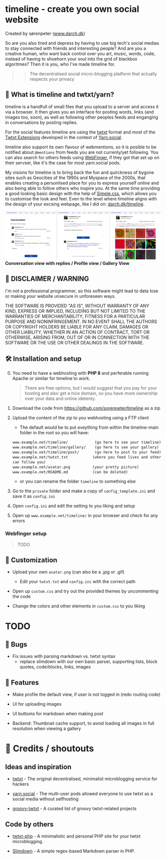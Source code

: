 # timeline - create you own social website

Created by sørenpeter (www.darch.dk)

So are you also tired and depress by having to use big tech's social medias to stay connected with friends and interesting people?
And are you a creative human, who want back control over you art, music, words, code, instead of having to shoehorn your soul into the grid of blackbox algoritmes?
Then it is you, who I've made timeline for.

>> The decentralised social micro-blogging platform that actually respects your privacy

## 🧶 What is timeline and twtxt/yarn?

timeline is a handfull of small files that you upload to a server and access it via a browser.
It then gives you an interface for posting words, links (and images too, soon), as well as following other peoples feeds and enganging in conversations by posting replies.

For the social features timeline are using the [twtxt](https://twtxt.readthedocs.io) format and most of the [Twtxt Extensions](https://dev.twtxt.net) developed in the context of [Yarn.social](https://yarn.social/).

timeline also support its own flavour of webmentions, so it is posible to be notified about `@mentions` from feeds you are not currenly/yet following.
You can also search for others feeds using [WebFinger](https://webfinger.net/), if they got that set up on their servser, like it's the case for most yarn.social pods.

My visions for timeline is to bring back the fun and quirckness of bygone sites such as Geocities of the 1990s and Myspace of the 2000s, that enables creating a personlised place for you to express yourself online and also being able to follow others who inspire you. At the same time providing a good looking basic design with the help of [Simple.css](https://simplecss.org), which allows you to customise the look and feel. Even to the level where timeline aligns with the design of your excsing webpage, like I did on: [darch.dk/timeline](https://darch.dk/timeline).

![](media/screenshot.png)
**Conversation view with replies / Profile view / Gallery View**

## 🚨 DISCLAIMER / WARNING

I'm not a professional programmer, so this software might lead to data lose or making your website unsecure in unforeseen ways.

THE SOFTWARE IS PROVIDED "AS IS", WITHOUT WARRANTY OF ANY KIND, EXPRESS OR IMPLIED,
INCLUDING BUT NOT LIMITED TO THE WARRANTIES OF MERCHANTABILITY, FITNESS FOR A
PARTICULAR PURPOSE AND NONINFRINGEMENT. IN NO EVENT SHALL THE AUTHORS OR COPYRIGHT
HOLDERS BE LIABLE FOR ANY CLAIM, DAMAGES OR OTHER LIABILITY, WHETHER IN AN ACTION
OF CONTRACT, TORT OR OTHERWISE, ARISING FROM, OUT OF OR IN CONNECTION WITH THE
SOFTWARE OR THE USE OR OTHER DEALINGS IN THE SOFTWARE.

## 🛠 Installation and setup

0. You need to have a webhosting with **PHP 8** and perferable running Apache or similar for timeline to work.
	
	> There are free options, but I would suggest that you pay for your hosting and also get a nice domain, so you have more ownership over your data and online idetenty.

1. Download the code from https://github.com/sorenpeter/timeline as a zip

2. Upload the content of the zip to you webhosting using a FTP client
	
	- The default would be to put eveything from within the timeline-main folder in the root so you will have:

	```
	www.example.net/timeline/            (go here to see your timeline)
	www.example.net/timeline/gallery/    (go here to see your gallery)
	www.example.net/timeline/post/       (go here to post to your feed)
	www.example.net/twtxt.txt         	(where you feed lives and other can follow you)
	www.example.net/avatar.png        	(your pretty picture)
	www.example.net/README.md         	(can be deleted)
	```

	- or you can rename the folder `timeline` to something else

3. Go to the `private` folder and make a copy of `config_template.ini` and save it as `config.ini`

4. Open `config.ini` and edit the setting to you liking and setup

5. Open up `www.example.net/timeline/` in your browser and check for any errors

### Webfinger setup

> TODO

## 🎨 Customization

* Upload your own `avatar.png` (can also be a .jpg or .gif)
	- Edit your `twtxt.txt` and `config.ini` with the correct path

* Open up `custom.css` and try out the provided themes by uncommenting the code

* Change the colors and other elements in `custom.css` to you liking


# TODO

## 🐞 Bugs

- Fix issues with parsing markdown vs. twtxt syntax
	- replace slimdown with our own basic parser, supporting lists, block quotes, code/blocks, links, images


## 🚀 Features

- Make profile the default view, if user is not logged in (redo routing code)

- UI for uploading images
- UI buttoms for markdown when making post

- Backend: Thumbnail cache support, to avoid loading all images in full resolution when viewing a gallery

# 🙏 Credits / shoutouts

## Ideas and inspiration 

* [twtxt](https://twtxt.readthedocs.io) - The original decentralised, minimalist microblogging service for hackers

* [yarn.social](https://yarn.social) - The multi-user pods allowed everyone to use twtxt as a social media without selfhosting

* [groovy-twtxt](https://git.mills.io/mckinley/groovy-twtxt) - A curated list of groovy twtxt-related projects

## Code by others

* [twtxt-php](https://github.com/eapl-gemugami/twtxt-php) - A minimalistic and personal PHP site for your twtxt microblogging.

* [Slimdown](https://github.com/jbroadway/slimdown) - A simple regex-based Markdown parser in PHP. 


